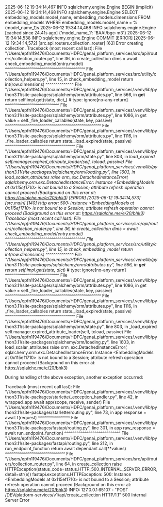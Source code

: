 2025-06-12 19:34:14,467 INFO sqlalchemy.engine.Engine BEGIN (implicit)
2025-06-12 19:34:14,468 INFO sqlalchemy.engine.Engine SELECT embedding_models.model_name, embedding_models.dimensions 
FROM embedding_models 
WHERE embedding_models.model_name = %(model_name_1)s
2025-06-12 19:34:14,468 INFO sqlalchemy.engine.Engine [cached since 24.41s ago] {'model_name_1': 'BAAI/bge-m3'}
2025-06-12 19:34:14,538 INFO sqlalchemy.engine.Engine COMMIT
[ERROR] [2025-06-12 19:34:14,572] [src.api.routers.collection_router] [63] Error creating collection.
Traceback (most recent call last):
  File "/Users/epfn119476/Documents/HDFC/genai_platform_services/src/api/routers/collection_router.py", line 36, in create_collection
    dims = await check_embedding_model(entry.model)
           ^^^^^^^^^^^^^^^^^^^^^^^^^^^^^^^^^^^^^^^^
  File "/Users/epfn119476/Documents/HDFC/genai_platform_services/src/utility/collection_helpers.py", line 15, in check_embedding_model
    return int(row.dimensions)
               ^^^^^^^^^^^^^^
  File "/Users/epfn119476/Documents/HDFC/genai_platform_services/.venv/lib/python3.11/site-packages/sqlalchemy/orm/attributes.py", line 566, in __get__
    return self.impl.get(state, dict_)  # type: ignore[no-any-return]
           ^^^^^^^^^^^^^^^^^^^^^^^^^^^
  File "/Users/epfn119476/Documents/HDFC/genai_platform_services/.venv/lib/python3.11/site-packages/sqlalchemy/orm/attributes.py", line 1086, in get
    value = self._fire_loader_callables(state, key, passive)
            ^^^^^^^^^^^^^^^^^^^^^^^^^^^^^^^^^^^^^^^^^^^^^^^^
  File "/Users/epfn119476/Documents/HDFC/genai_platform_services/.venv/lib/python3.11/site-packages/sqlalchemy/orm/attributes.py", line 1116, in _fire_loader_callables
    return state._load_expired(state, passive)
           ^^^^^^^^^^^^^^^^^^^^^^^^^^^^^^^^^^^
  File "/Users/epfn119476/Documents/HDFC/genai_platform_services/.venv/lib/python3.11/site-packages/sqlalchemy/orm/state.py", line 803, in _load_expired
    self.manager.expired_attribute_loader(self, toload, passive)
  File "/Users/epfn119476/Documents/HDFC/genai_platform_services/.venv/lib/python3.11/site-packages/sqlalchemy/orm/loading.py", line 1603, in load_scalar_attributes
    raise orm_exc.DetachedInstanceError(
sqlalchemy.orm.exc.DetachedInstanceError: Instance <EmbeddingModels at 0x115ef1710> is not bound to a Session; attribute refresh operation cannot proceed (Background on this error at: https://sqlalche.me/e/20/bhk3)
[ERROR] [2025-06-12 19:34:14,573] [src.main] [140] Http error: 500: Instance <EmbeddingModels at 0x115ef1710> is not bound to a Session; attribute refresh operation cannot proceed (Background on this error at: https://sqlalche.me/e/20/bhk3)
Traceback (most recent call last):
  File "/Users/epfn119476/Documents/HDFC/genai_platform_services/src/api/routers/collection_router.py", line 36, in create_collection
    dims = await check_embedding_model(entry.model)
           ^^^^^^^^^^^^^^^^^^^^^^^^^^^^^^^^^^^^^^^^
  File "/Users/epfn119476/Documents/HDFC/genai_platform_services/src/utility/collection_helpers.py", line 15, in check_embedding_model
    return int(row.dimensions)
               ^^^^^^^^^^^^^^
  File "/Users/epfn119476/Documents/HDFC/genai_platform_services/.venv/lib/python3.11/site-packages/sqlalchemy/orm/attributes.py", line 566, in __get__
    return self.impl.get(state, dict_)  # type: ignore[no-any-return]
           ^^^^^^^^^^^^^^^^^^^^^^^^^^^
  File "/Users/epfn119476/Documents/HDFC/genai_platform_services/.venv/lib/python3.11/site-packages/sqlalchemy/orm/attributes.py", line 1086, in get
    value = self._fire_loader_callables(state, key, passive)
            ^^^^^^^^^^^^^^^^^^^^^^^^^^^^^^^^^^^^^^^^^^^^^^^^
  File "/Users/epfn119476/Documents/HDFC/genai_platform_services/.venv/lib/python3.11/site-packages/sqlalchemy/orm/attributes.py", line 1116, in _fire_loader_callables
    return state._load_expired(state, passive)
           ^^^^^^^^^^^^^^^^^^^^^^^^^^^^^^^^^^^
  File "/Users/epfn119476/Documents/HDFC/genai_platform_services/.venv/lib/python3.11/site-packages/sqlalchemy/orm/state.py", line 803, in _load_expired
    self.manager.expired_attribute_loader(self, toload, passive)
  File "/Users/epfn119476/Documents/HDFC/genai_platform_services/.venv/lib/python3.11/site-packages/sqlalchemy/orm/loading.py", line 1603, in load_scalar_attributes
    raise orm_exc.DetachedInstanceError(
sqlalchemy.orm.exc.DetachedInstanceError: Instance <EmbeddingModels at 0x115ef1710> is not bound to a Session; attribute refresh operation cannot proceed (Background on this error at: https://sqlalche.me/e/20/bhk3)

During handling of the above exception, another exception occurred:

Traceback (most recent call last):
  File "/Users/epfn119476/Documents/HDFC/genai_platform_services/.venv/lib/python3.11/site-packages/starlette/_exception_handler.py", line 42, in wrapped_app
    await app(scope, receive, sender)
  File "/Users/epfn119476/Documents/HDFC/genai_platform_services/.venv/lib/python3.11/site-packages/starlette/routing.py", line 73, in app
    response = await f(request)
               ^^^^^^^^^^^^^^^^
  File "/Users/epfn119476/Documents/HDFC/genai_platform_services/.venv/lib/python3.11/site-packages/fastapi/routing.py", line 301, in app
    raw_response = await run_endpoint_function(
                   ^^^^^^^^^^^^^^^^^^^^^^^^^^^^
  File "/Users/epfn119476/Documents/HDFC/genai_platform_services/.venv/lib/python3.11/site-packages/fastapi/routing.py", line 212, in run_endpoint_function
    return await dependant.call(**values)
           ^^^^^^^^^^^^^^^^^^^^^^^^^^^^^^
  File "/Users/epfn119476/Documents/HDFC/genai_platform_services/src/api/routers/collection_router.py", line 64, in create_collection
    raise HTTPException(status_code=status.HTTP_500_INTERNAL_SERVER_ERROR, detail=str(e))
fastapi.exceptions.HTTPException: 500: Instance <EmbeddingModels at 0x115ef1710> is not bound to a Session; attribute refresh operation cannot proceed (Background on this error at: https://sqlalche.me/e/20/bhk3)
INFO:     127.0.0.1:65107 - "POST /DEV/platform-services/v1/api/create_collection HTTP/1.1" 500 Internal Server Error


